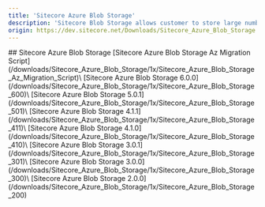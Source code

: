 ```yaml
---
title: 'Sitecore Azure Blob Storage'
description: 'Sitecore Blob Storage allows customer to store large number of media items with more efficient hosting cost and greater performance by removing large blobs from SQL Databases and move them to blob storage. Releases prior to 2.0.0 are located under the corresponding Sitecore Experience Platform downloads page.'
origin: https://dev.sitecore.net/Downloads/Sitecore_Azure_Blob_Storage.aspx
---
```


<Card variant='outlineRaised' px={0} mb={8}>
<CardHeader>
## Sitecore Azure Blob Storage
</CardHeader>
<CardBody>
[Sitecore Azure Blob Storage Az Migration Script](/downloads/Sitecore_Azure_Blob_Storage/1x/Sitecore_Azure_Blob_Storage_Az_Migration_Script)\
[Sitecore Azure Blob Storage 6.0.0](/downloads/Sitecore_Azure_Blob_Storage/1x/Sitecore_Azure_Blob_Storage_600)\
[Sitecore Azure Blob Storage 5.0.1](/downloads/Sitecore_Azure_Blob_Storage/1x/Sitecore_Azure_Blob_Storage_501)\
[Sitecore Azure Blob Storage 4.1.1](/downloads/Sitecore_Azure_Blob_Storage/1x/Sitecore_Azure_Blob_Storage_411)\
[Sitecore Azure Blob Storage 4.1.0](/downloads/Sitecore_Azure_Blob_Storage/1x/Sitecore_Azure_Blob_Storage_410)\
[Sitecore Azure Blob Storage 3.0.1](/downloads/Sitecore_Azure_Blob_Storage/1x/Sitecore_Azure_Blob_Storage_301)\
[Sitecore Azure Blob Storage 3.0.0](/downloads/Sitecore_Azure_Blob_Storage/1x/Sitecore_Azure_Blob_Storage_300)\
[Sitecore Azure Blob Storage 2.0.0](/downloads/Sitecore_Azure_Blob_Storage/1x/Sitecore_Azure_Blob_Storage_200)
</CardBody>          
</Card>
